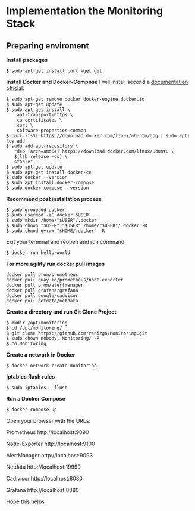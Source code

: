 
# Implementation the Monitoring Stack

## Preparing enviroment

**Install packages**

```$ sudo apt-get install curl wget git```

**Install Docker and Docker-Compose**
I will install second a [documentation official](https://docs.docker.com/install/linux/docker-ce/ubuntu/#os-requirements):

```
$ sudo apt-get remove docker docker-engine docker.io
$ sudo apt-get update
$ sudo apt-get install \
    apt-transport-https \
    ca-certificates \
    curl \
    software-properties-common
$ curl -fsSL https://download.docker.com/linux/ubuntu/gpg | sudo apt-key add -
$ sudo add-apt-repository \
   "deb [arch=amd64] https://download.docker.com/linux/ubuntu \
   $(lsb_release -cs) \
   stable"
$ sudo apt-get update
$ sudo apt-get install docker-ce
$ sudo docker --version
$ sudo apt install docker-compose
$ sudo docker-compose --version
```

**Recommend post installation process**

```
$ sudo groupadd docker
$ sudo usermod -aG docker $USER
$ sudo mkdir /home/"$USER"/.docker
$ sudo chown "$USER":"$USER" /home/"$USER"/.docker -R
$ sudo chmod g+rwx "$HOME/.docker" -R
```

Exit your terminal and reopen and run command:
```
$ docker run hello-world
```

**For more agility run docker pull images**
```
docker pull prom/prometheus
docker pull quay.io/prometheus/node-exporter
docker pull prom/alertmanager
docker pull grafana/grafana
docker pull google/cadvisor
docker pull netdata/netdata
```

**Create a directory and run Git Clone Project**
```
$ mkdir /opt/monitoring
$ cd /opt/monitoring/
$ git clone https://github.com/renizgo/Monitoring.git
$ sudo chown nobody. Monitoring/ -R
$ cd Monitoring
```

**Create a network in Docker**
```
$ docker network create monitoring
```

**Iptables flush rules**
```
$ sudo iptables --flush
```

**Run a Docker Compose**
```
$ docker-compose up
```

Open your browser with the URLs:

Prometheus
http://localhost:9090

Node-Exporter
http://localhost:9100

AlertManager
http://localhost:9093

Netdata
http://localhost:19999

Cadivisor
http://localhost:8080

Grafana
http://localhost:8080

Hope this helps
